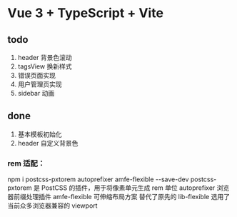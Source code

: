 # Vue 3 + TypeScript + Vite

## todo

1. header 背景色滚动
2. tagsView 换新样式
3. 错误页面实现
4. 用户管理页实现
5. sidebar 动画

## done

1. 基本模板初始化
2. header 自定义背景色

### rem 适配：

npm i postcss-pxtorem autoprefixer amfe-flexible --save-dev
postcss-pxtorem 是 PostCSS 的插件，用于将像素单元生成 rem 单位
autoprefixer 浏览器前缀处理插件
amfe-flexible 可伸缩布局方案 替代了原先的 lib-flexible 选用了当前众多浏览器兼容的 viewport
